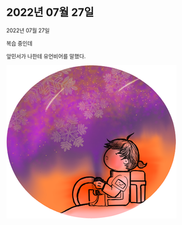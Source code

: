 # 2022년 07월 27일   
<html>
<body>
<p> 2022년 07월 27일 </p>   
<p>복습 중인데 </p>   
<p>앞민서가 나한테 유언비어를 말했다. </p>   
<img src='yama1.png'/>   
</body>
</html>
